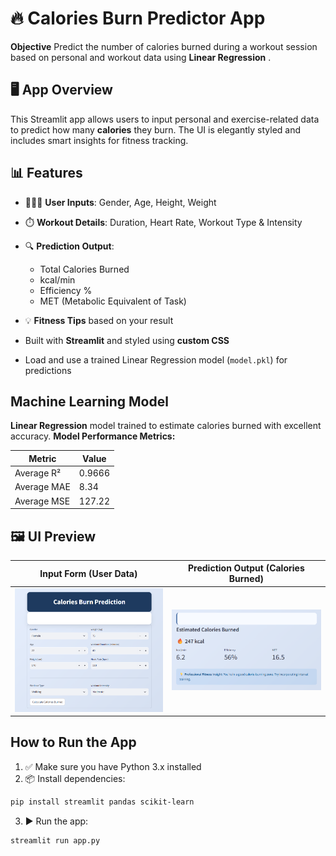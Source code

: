 # 🔥 Calories Burn Predictor App

 **Objective**
Predict the number of calories burned during a workout session based on personal and workout data using **Linear Regression** .


## 🖥️ App Overview

This Streamlit app allows users to input personal and exercise-related data to predict how many **calories** they burn. The UI is elegantly styled and includes smart insights for fitness tracking.

## 📊 Features

* 🧑‍🤝‍🧑 **User Inputs**: Gender, Age, Height, Weight
* ⏱️ **Workout Details**: Duration, Heart Rate, Workout Type & Intensity
* 🔍 **Prediction Output**:

  * Total Calories Burned
  * kcal/min
  * Efficiency %
  * MET (Metabolic Equivalent of Task)
* 💡 **Fitness Tips** based on your result
*  Built with **Streamlit** and styled using **custom CSS**
*  Load and use a trained Linear Regression model (`model.pkl`) for predictions


##  Machine Learning Model

 **Linear Regression** model trained to estimate calories burned with excellent accuracy.
**Model Performance Metrics:**

| Metric      | Value  |
| ----------- | ------ |
| Average R²  | 0.9666 |
| Average MAE | 8.34   |
| Average MSE | 127.22 |

## 🖼️ UI Preview

| Input Form (User Data)        | Prediction Output (Calories Burned)         |
| ----------------------------- | ------------------------------------------- |
| ![Input Form](images/input_form.png) | ![Prediction Result](images/prediction_output.png) |


##  How to Run the App

1. ✅ Make sure you have Python 3.x installed
2. 📦 Install dependencies:

```bash
pip install streamlit pandas scikit-learn
```

3. ▶️ Run the app:

```bash
streamlit run app.py
```
